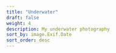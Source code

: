 ```yaml
---
title: "Underwater"
draft: false
weight: 4
description: My underwater photography
sort_by: image.Exif.Date
sort_order: desc
---
```


